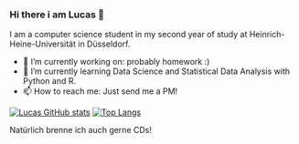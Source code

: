 ### Hi there i am Lucas 👋

I am a computer science student in my second year of study at Heinrich-Heine-Universität in Düsseldorf.

- 🔭 I’m currently working on: probably homework :)
- 🌱 I’m currently learning Data Science and Statistical Data Analysis with Python and R.
- 📫 How to reach me: Just send me a PM!

[![Lucas GitHub stats](https://github-readme-stats.vercel.app/api?username=Lucas-Wefers&theme=merko&count_private=true)](https://github.com/anuraghazra/github-readme-stats)
[![Top Langs](https://github-readme-stats.vercel.app/api/top-langs/?username=Lucas-Wefers&theme=merko&count_private=true)](https://github.com/anuraghazra/github-readme-stats)

Natürlich brenne ich auch gerne CDs!
